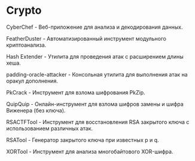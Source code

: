 # Crypto

CyberChef - Веб-приложение для анализа и декодирования данных.

FeatherDuster - Автоматизированный инструмент модульного криптоанализа.

Hash Extender - Утилита для проведения атак с расширением длины хеша.

padding-oracle-attacker - Консольная утилита для выполнения атак на оракул дополнения.

PkCrack - Инструмент для взлома шифрования PkZip.

QuipQuip - Онлайн-инструмент для взлома шифров замены и шифра Виженера (без ключа).

RSACTFTool - Инструмент для восстановления RSA закрытого ключа с использованием различных атак.

RSATool - Генератор закрытого ключа при известных p и q.

XORTool - Инструмент для анализа многобайтового XOR-шифра.